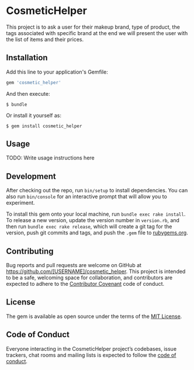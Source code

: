 # CosmeticHelper
This project is to ask a user for their makeup brand, type of product, the tags associated with specific brand at the end we will present the user with the list of items and their prices.
## Installation

Add this line to your application's Gemfile:

```ruby
gem 'cosmetic_helper'
```

And then execute:

    $ bundle

Or install it yourself as:

    $ gem install cosmetic_helper

## Usage

TODO: Write usage instructions here

## Development

After checking out the repo, run `bin/setup` to install dependencies. You can also run `bin/console` for an interactive prompt that will allow you to experiment.

To install this gem onto your local machine, run `bundle exec rake install`. To release a new version, update the version number in `version.rb`, and then run `bundle exec rake release`, which will create a git tag for the version, push git commits and tags, and push the `.gem` file to [rubygems.org](https://rubygems.org).

## Contributing

Bug reports and pull requests are welcome on GitHub at https://github.com/[USERNAME]/cosmetic_helper. This project is intended to be a safe, welcoming space for collaboration, and contributors are expected to adhere to the [Contributor Covenant](http://contributor-covenant.org) code of conduct.

## License

The gem is available as open source under the terms of the [MIT License](https://opensource.org/licenses/MIT).

## Code of Conduct

Everyone interacting in the CosmeticHelper project’s codebases, issue trackers, chat rooms and mailing lists is expected to follow the [code of conduct](https://github.com/[USERNAME]/cosmetic_helper/blob/master/CODE_OF_CONDUCT.md).
